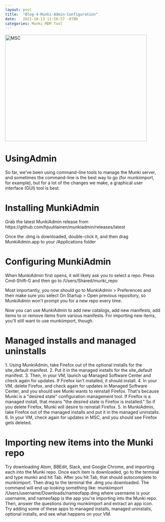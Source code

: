 ```yaml
---
layout: post
title:  "Blog-4-Munki-Admin-Configuration"
date:   2021-10-13 11:58:57 -0700
categories: Munki MDM Tool
---
```


<img src="https://www.techrepublic.com/a/hub/i/r/2018/11/21/a1010cf1-5bb8-4cb9-b89b-ca8db7594479/resize/1200x/6b354ad0745f0bd6902979de92f2ca05/201845figure-k.jpg" alt="MSC" width="460" height="345">



<h1>UsingAdmin</h1>
So far, we've been using command-line tools to manage the Munki server, and sometimes the
command-line is the best way to go (for munkiimport, for example), but for a lot of the
changes we make, a graphical user interface (GUI) tool is best.


<h1>Installing MunkiAdmin</h1>
Grab the latest MunkiAdmin release from
https://github.com/hjuutilainen/munkiadmin/releases/latest

Once the .dmg is downloaded, double-click it, and then drag MunkiAdmin.app to your
/Applications folder

<h1>Configuring MunkiAdmin</h1>
When MunkiAdmin first opens, it will likely ask you to select a repo. Press Cmd-Shift-G and
then go to /Users/Shared/munki_repo

Most importantly, you now should go to MunkiAdmin > Preferences and then make sure you
select On Startup > Open previous repository, so MunkiAdmin won't prompt you for a new
repo every time.

Now you can use MunkiAdmin to add new catalogs, add new manifests, add items to or
remove items from various manifests.
For importing new items, you'll still want to use munkiimport, though.

<h1>Managed installs and managed uninstalls</h1>
1. Using MunkiAdmin, take Firefox out of the optional installs for the site_default
manifest.
2. Put it in the managed installs for the site_default manifest.
3. Then, in your VM, launch up Managed Software Center and check again for updates. If
Firefox isn't installed, it should install.
4. In your VM, delete Firefox, and check again for updates in Managed Software Center,
and you should see Munki wants to reinstall Firefox. That's because Munki is a "desired
state" configuration management tool. If Firefox is a managed install, that means "the
desired state is Firefox is installed." So if you delete Firefox, Munki will desire to
reinstall Firefox.
5. In MunkiAdmin, take Firefox out of the managed installs and put it in the managed
uninstalls.
6. In your VM, check again for updates in MSC, and you should see Firefox gets deleted.
<h1>Importing new items into the Munki repo</h1>
Try downloading Atom, BBEdit, Slack, and Google Chrome, and importing each into the Munki
repo.
Once each item is downloaded, go to the terminal and type munkii and hit Tab. After you hit
Tab, that should autocomplete to munkiimport. Then drag to the terminal the .dmg you
downloaded.
The command will end up looking something like:
munkiimport /Users/username/Downloads/nameofapp.dmg
where username is your username, and nameofapp is the app you're importing into the Munki
repo.
Then, answer the questions during munkiimport and extract an app icon. Try adding some of
these apps to managed installs, managed uninstalls, optional installs, and see what happens
on your VM.
